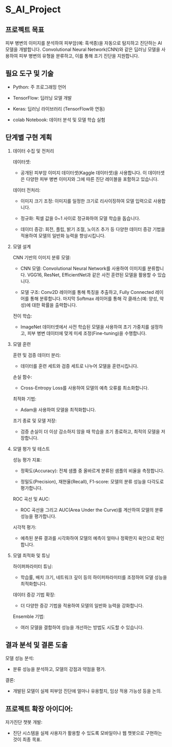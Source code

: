 S_AI_Project
==
프로젝트 목표  
--
피부 병변의 이미지를 분석하여 피부암(예: 흑색종)을 자동으로 탐지하고 진단하는 AI 모델을 개발합니다. Convolutional Neural Network(CNN)와 같은 딥러닝 모델을 사용하여 피부 병변의 유형을 분류하고, 이를 통해 조기 진단을 지원합니다.

필요 도구 및 기술
--
* Python: 주 프로그래밍 언어 

* TensorFlow: 딥러닝 모델 개발

* Keras: 딥러닝 라이브러리 (TensorFlow와 연동)

* colab Notebook: 데이터 분석 및 모델 학습 실험

단계별 구현 계획
--
1. 데이터 수집 및 전처리
  
    데이터셋:
    * 공개된 피부암 이미지 데이터셋(Kaggle 데이터셋)을 사용합니다. 이 데이터셋은 다양한 피부 병변 이미지와 그에 따른 진단 레이블을 포함하고 있습니다.
    
    데이터 전처리:

    +	이미지 크기 조정: 이미지를 일정한 크기로 리사이징하여 모델 입력으로 사용합니다.
    
    +	정규화: 픽셀 값을 0~1 사이로 정규화하여 모델 학습을 돕습니다.

    +	데이터 증강: 회전, 플립, 밝기 조절, 노이즈 추가 등 다양한 데이터 증강 기법을 적용하여 모델의 일반화 능력을 향상시킵니다.
2. 모델 설계
   
  	CNN 기반의 이미지 분류 모델:

    +	CNN 모델: Convolutional Neural Network를 사용하여 이미지를 분류합니다. VGG16, ResNet, EfficientNet과 같은 사전 훈련된 모델을 활용할 수 있습니다.

    + 모델 구조: Conv2D 레이어를 통해 특징을 추출하고, Fully Connected 레이어를 통해 분류합니다. 마지막 Softmax 레이어를 통해 각 클래스(예: 양성, 악성)에 대한 확률을 출력합니다.

  	전이 학습: 
    + ImageNet 데이터셋에서 사전 학습된 모델을 사용하여 초기 가중치를 설정하고, 피부 병변 데이터에 맞게 미세 조정(Fine-tuning)을 수행합니다.

3. 모델 훈련
   
    훈련 및 검증 데이터 분리: 
    * 데이터를 훈련 세트와 검증 세트로 나누어 모델을 훈련시킵니다.

    손실 함수: 
    * Cross-Entropy Loss를 사용하여 모델의 예측 오류를 최소화합니다.

    최적화 기법:  
    * Adam을 사용하여 모델을 최적화합니다.

    조기 종료 및 모델 저장: 
    * 검증 손실이 더 이상 감소하지 않을 때 학습을 조기 종료하고, 최적의 모델을 저장합니다.

4. 모델 평가 및 테스트
   
    성능 평가 지표:
    * 정확도(Accuracy): 전체 샘플 중 올바르게 분류된 샘플의 비율을 측정합니다.
    
    * 정밀도(Precision), 재현율(Recall), F1-score: 모델의 분류 성능을 다각도로 평가합니다.
    
    ROC 곡선 및 AUC: 
    * ROC 곡선을 그리고 AUC(Area Under the Curve)를 계산하여 모델의 분류 성능을 평가합니다.
    
    시각적 평가: 
    * 예측된 분류 결과를 시각화하여 모델의 예측이 얼마나 정확한지 육안으로 확인합니다.

5. 모델 최적화 및 튜닝
    
    하이퍼파라미터 튜닝: 
    * 학습률, 배치 크기, 네트워크 깊이 등의 하이퍼파라미터를 조정하여 모델 성능을 최적화합니다.
    
    데이터 증강 기법 확장: 
    * 더 다양한 증강 기법을 적용하여 모델의 일반화 능력을 강화합니다.
    
    Ensemble 기법: 
    * 여러 모델을 결합하여 성능을 개선하는 방법도 시도할 수 있습니다.

결과 분석 및 결론 도출
--
  모델 성능 분석: 
  * 분류 성능을 분석하고, 모델의 강점과 약점을 평가.

  결론: 
  * 개발된 모델이 실제 피부암 진단에 얼마나 유용할지, 임상 적용 가능성 등을 논의.

프로젝트 확장 아이디어:
--
  자가진단 챗봇 개발: 
  * 진단 시스템을 실제 사용자가 활용할 수 있도록 모바일이나 웹 챗봇으로 구현하는 것이 최종 목표.
